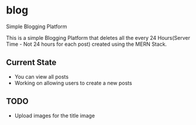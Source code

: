 # blog
 Simple Blogging Platform

This is a simple Blogging Platform that deletes all the every 24 Hours(Server Time - Not 24 hours for each post) created using the MERN Stack.

## Current State
 - You can view all posts
 - Working on allowing users to create a new posts

## TODO
 - Upload images for the title image
